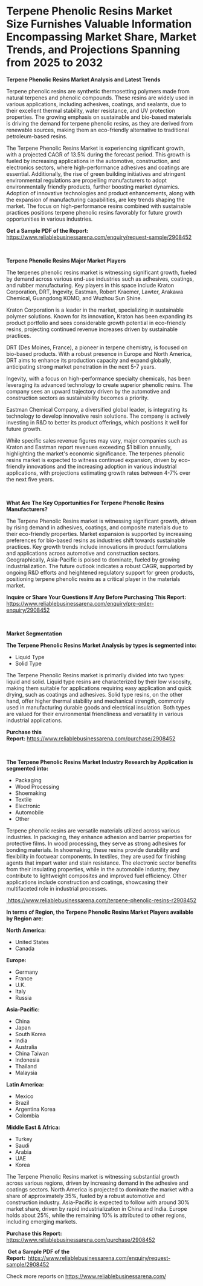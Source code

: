 <p><h1>Terpene Phenolic Resins Market Size Furnishes Valuable Information Encompassing Market Share, Market Trends, and Projections Spanning from 2025 to 2032</h1></p><p><strong>Terpene Phenolic Resins Market Analysis and Latest Trends</strong></p>
<p><p>Terpene phenolic resins are synthetic thermosetting polymers made from natural terpenes and phenolic compounds. These resins are widely used in various applications, including adhesives, coatings, and sealants, due to their excellent thermal stability, water resistance, and UV protection properties. The growing emphasis on sustainable and bio-based materials is driving the demand for terpene phenolic resins, as they are derived from renewable sources, making them an eco-friendly alternative to traditional petroleum-based resins.</p><p>The Terpene Phenolic Resins Market is experiencing significant growth, with a projected CAGR of 13.5% during the forecast period. This growth is fueled by increasing applications in the automotive, construction, and electronics sectors, where high-performance adhesives and coatings are essential. Additionally, the rise of green building initiatives and stringent environmental regulations are propelling manufacturers to adopt environmentally friendly products, further boosting market dynamics. Adoption of innovative technologies and product enhancements, along with the expansion of manufacturing capabilities, are key trends shaping the market. The focus on high-performance resins combined with sustainable practices positions terpene phenolic resins favorably for future growth opportunities in various industries.</p></p>
<p><strong>Get a Sample PDF of the Report:&nbsp;</strong> <a href="https://www.reliablebusinessarena.com/enquiry/request-sample/2908452?utm_campaign=3021&utm_medium=2&utm_source=Github&utm_content=ia&utm_term=12032025&utm_id=terpene-phenolic-resins">https://www.reliablebusinessarena.com/enquiry/request-sample/2908452</a></p>
<p>&nbsp;</p>
<p><strong>Terpene Phenolic Resins Major Market Players</strong></p>
<p><p>The terpenes phenolic resins market is witnessing significant growth, fueled by demand across various end-use industries such as adhesives, coatings, and rubber manufacturing. Key players in this space include Kraton Corporation, DRT, Ingevity, Eastman, Robert Kraemer, Lawter, Arakawa Chemical, Guangdong KOMO, and Wuzhou Sun Shine.</p><p>Kraton Corporation is a leader in the market, specializing in sustainable polymer solutions. Known for its innovation, Kraton has been expanding its product portfolio and sees considerable growth potential in eco-friendly resins, projecting continued revenue increases driven by sustainable practices.</p><p>DRT (Des Moines, France), a pioneer in terpene chemistry, is focused on bio-based products. With a robust presence in Europe and North America, DRT aims to enhance its production capacity and expand globally, anticipating strong market penetration in the next 5-7 years.</p><p>Ingevity, with a focus on high-performance specialty chemicals, has been leveraging its advanced technology to create superior phenolic resins. The company sees an upward trajectory driven by the automotive and construction sectors as sustainability becomes a priority.</p><p>Eastman Chemical Company, a diversified global leader, is integrating its technology to develop innovative resin solutions. The company is actively investing in R&D to better its product offerings, which positions it well for future growth.</p><p>While specific sales revenue figures may vary, major companies such as Kraton and Eastman report revenues exceeding $1 billion annually, highlighting the market's economic significance. The terpenes phenolic resins market is expected to witness continued expansion, driven by eco-friendly innovations and the increasing adoption in various industrial applications, with projections estimating growth rates between 4-7% over the next five years.</p></p>
<p>&nbsp;</p>
<p><strong>What Are The Key Opportunities For Terpene Phenolic Resins Manufacturers?</strong></p>
<p><p>The Terpene Phenolic Resins market is witnessing significant growth, driven by rising demand in adhesives, coatings, and composite materials due to their eco-friendly properties. Market expansion is supported by increasing preferences for bio-based resins as industries shift towards sustainable practices. Key growth trends include innovations in product formulations and applications across automotive and construction sectors. Geographically, Asia-Pacific is poised to dominate, fueled by growing industrialization. The future outlook indicates a robust CAGR, supported by ongoing R&D efforts and heightened regulatory support for green products, positioning terpene phenolic resins as a critical player in the materials market.</p></p>
<p><strong>Inquire or Share Your Questions If Any Before Purchasing This Report:</strong> <a href="https://www.reliablebusinessarena.com/enquiry/pre-order-enquiry/2908452?utm_campaign=3021&utm_medium=2&utm_source=Github&utm_content=ia&utm_term=12032025&utm_id=terpene-phenolic-resins">https://www.reliablebusinessarena.com/enquiry/pre-order-enquiry/2908452</a></p>
<p>&nbsp;</p>
<p><strong>Market Segmentation</strong></p>
<p><strong>The Terpene Phenolic Resins Market Analysis by types is segmented into:</strong></p>
<p><ul><li>Liquid Type</li><li>Solid Type</li></ul></p>
<p><p>The Terpene Phenolic Resins market is primarily divided into two types: liquid and solid. Liquid type resins are characterized by their low viscosity, making them suitable for applications requiring easy application and quick drying, such as coatings and adhesives. Solid type resins, on the other hand, offer higher thermal stability and mechanical strength, commonly used in manufacturing durable goods and electrical insulation. Both types are valued for their environmental friendliness and versatility in various industrial applications.</p></p>
<p><strong>Purchase this Report:&nbsp;</strong><a href="https://www.reliablebusinessarena.com/purchase/2908452?utm_campaign=3021&utm_medium=2&utm_source=Github&utm_content=ia&utm_term=12032025&utm_id=terpene-phenolic-resins">https://www.reliablebusinessarena.com/purchase/2908452</a></p>
<p>&nbsp;</p>
<p><strong>The Terpene Phenolic Resins Market Industry Research by Application is segmented into:</strong></p>
<p><ul><li>Packaging</li><li>Wood Processing</li><li>Shoemaking</li><li>Textile</li><li>Electronic</li><li>Automobile</li><li>Other</li></ul></p>
<p><p>Terpene phenolic resins are versatile materials utilized across various industries. In packaging, they enhance adhesion and barrier properties for protective films. In wood processing, they serve as strong adhesives for bonding materials. In shoemaking, these resins provide durability and flexibility in footwear components. In textiles, they are used for finishing agents that impart water and stain resistance. The electronic sector benefits from their insulating properties, while in the automobile industry, they contribute to lightweight composites and improved fuel efficiency. Other applications include construction and coatings, showcasing their multifaceted role in industrial processes.</p></p>
<p><a href="https://www.reliablebusinessarena.com/terpene-phenolic-resins-r2908452?utm_campaign=3021&utm_medium=2&utm_source=Github&utm_content=ia&utm_term=12032025&utm_id=terpene-phenolic-resins">&nbsp;https://www.reliablebusinessarena.com/terpene-phenolic-resins-r2908452</a></p>
<p><strong>In terms of Region, the Terpene Phenolic Resins Market Players available by Region are:</strong></p>
<p>
    <p> <strong> North America: </strong>
        <ul>
            <li>United States</li>
            <li>Canada</li>
        </ul>
        </p> 
    <p> <strong> Europe: </strong>
        <ul>
            <li>Germany</li>
            <li>France</li>
            <li>U.K.</li>
            <li>Italy</li>
            <li>Russia</li>
        </ul>
        </p> 
    <p> <strong> Asia-Pacific: </strong>
        <ul>
            <li>China</li>
            <li>Japan</li>
            <li>South Korea</li>
            <li>India</li>
            <li>Australia</li>
            <li>China Taiwan</li>
            <li>Indonesia</li>
            <li>Thailand</li>
            <li>Malaysia</li>
        </ul>
        </p> 
    <p> <strong> Latin America: </strong>
        <ul>
            <li>Mexico</li>
            <li>Brazil</li>
            <li>Argentina Korea</li>
            <li>Colombia</li>
        </ul>
        </p> 
    <p> <strong> Middle East & Africa: </strong>
        <ul>
            <li>Turkey</li>
            <li>Saudi</li>
            <li>Arabia</li>
            <li>UAE</li>
            <li>Korea</li>
        </ul>
    </p>
    </p>
<p><p>The Terpene Phenolic Resins market is witnessing substantial growth across various regions, driven by increasing demand in the adhesive and coatings sectors. North America is projected to dominate the market with a share of approximately 35%, fueled by a robust automotive and construction industry. Asia-Pacific is expected to follow with around 30% market share, driven by rapid industrialization in China and India. Europe holds about 25%, while the remaining 10% is attributed to other regions, including emerging markets.</p></p>
<p><strong>Purchase this Report: </strong><a href="https://www.reliablebusinessarena.com/purchase/2908452?utm_campaign=3021&utm_medium=2&utm_source=Github&utm_content=ia&utm_term=12032025&utm_id=terpene-phenolic-resins">https://www.reliablebusinessarena.com/purchase/2908452</a></p>
<p>&nbsp;<strong>Get a Sample PDF of the Report:&nbsp;&nbsp;</strong><a href="https://www.reliablebusinessarena.com/enquiry/request-sample/2908452?utm_campaign=3021&utm_medium=2&utm_source=Github&utm_content=ia&utm_term=12032025&utm_id=terpene-phenolic-resins">https://www.reliablebusinessarena.com/enquiry/request-sample/2908452</a></p>
<p><strong></strong></p>
<p>Check more reports on <a href="https://www.reliablebusinessarena.com/?utm_campaign=3021&utm_medium=2&utm_source=Github&utm_content=ia&utm_term=12032025&utm_id=terpene-phenolic-resins">https://www.reliablebusinessarena.com/</a></p>